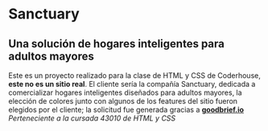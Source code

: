 
# Sanctuary

## Una solución de hogares inteligentes para adultos mayores

Este es un proyecto realizado para la clase de HTML y CSS de Coderhouse, **este no es un sitio real**.
El cliente sería la compañía Sanctuary, dedicada a comercializar hogares inteligentes diseñados para adultos mayores, la elección de colores junto con algunos de los features del sitio fueron elegidos por el cliente; la solicitud fue generada gracias a **[goodbrief.io](https://goodbrief.io/)**
*Perteneciente a la cursada 43010 de HTML y CSS*